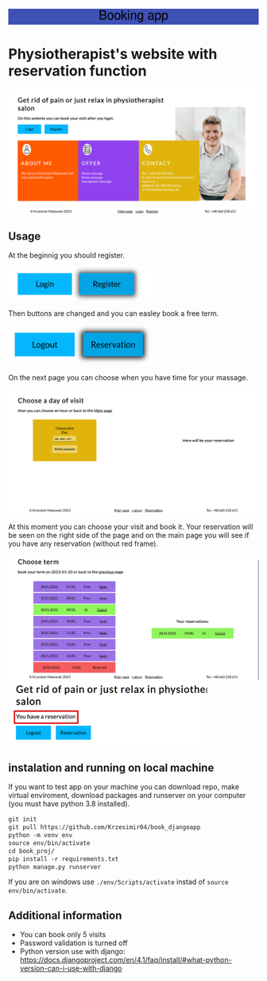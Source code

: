 ![Baner](./img/Booking_app.png)

# Physiotherapist's website with reservation function

![main page](./img/main_page.png)

## Usage

At the beginnig you should register.

<img src="./img/register.png" alt="Register button" width="300"/>

Then buttons are changed and you can easley book a free term.

<img src="./img/reservation.png" alt="Register button" width="300"/>

On the next page you can choose when you have time for your massage.

<img src="./img/date_page.png" alt="Register button" width="800"/>

At this moment you can choose your visit and book it. Your reservation will be seen on the right side of the page and on the main page you will see if you have any reservation (without red frame).

<img src="./img/reservation_2_page.png" alt="Register button" width="800"/>
<img src="./img/visible_reservation.png" alt="Register button" width="400"/>


## instalation and running on local machine
If you want to test app on your machine you can download repo, make virtual enviroment, download packages and runserver on your computer (you must have python 3.8 installed).
```
git init
git pull https://github.com/Krzesimir04/book_djangoapp
python -m venv env
source env/bin/activate
cd book_proj/
pip install -r requirements.txt
python manage.py runserver
```
If you are on windows use `./env/Scripts/activate` instad of `source env/bin/activate`.

## Additional information

- You can book only 5 visits
- Password validation is turned off
- Python version use with django: https://docs.djangoproject.com/en/4.1/faq/install/#what-python-version-can-i-use-with-django